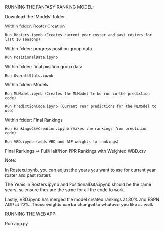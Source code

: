 RUNNING THE FANTASY RANKING MODEL:

Download the 'Models' folder
    
Within folder: Roster Creation

    Run Rosters.ipynb (Creates current year roster and past rosters for last 10 seasons)
    
Within folder: progress position group data

    Run PositionalData.ipynb
    
Within folder: final position group data

    Run OverallStats.ipynb
    
Within folder: Models

    Run MLModel.ipynb (Creates the MLModel to be run in the prediction code)
    
    Run PredictionCode.ipynb (Current Year predictions for the MLModel to use)
    
Within folder: Final Rankings

    Run RankingsCSVCreation.ipynb (Makes the rankings from prediction code)
    
    Run VBD.ipynb (adds VBD and ADP weights to rankings)
    
Final Rankings -> Full/Half/Non PPR Rankings with Weighted WBD.csv


Note:

In Rosters.ipynb, you can adjust the years you want to use for current year roster and past rosters

The Years in Rosters.ipynb and PositionalData.ipynb should be the same years, so ensure they are the same for all the code to work.

Lastly, VBD.ipynb has merged the model created rankings at 30% and ESPN ADP at 70%. These weights can be changed to whatever you like as well.

RUNNING THE WEB APP:

Run app.py


